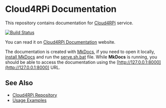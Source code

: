 Cloud4RPi Documentation
=======

This repository contains documentation for [Cloud4RPi](https://cloud4rpi.io/) service.

[![Build Status](https://travis-ci.org/cloud4rpi/docs.svg?branch=master)](https://travis-ci.org/cloud4rpi/docs)

You can read it on [Cloud4RPi Documentation](https://cloud4rpi.github.io/docs/) website.

The documentation is created with [MkDocs](http://www.mkdocs.org/), if you need to open it locally, [install MkDocs](http://www.mkdocs.org/#installation) and run the [serve.sh.bat](serve.sh.bat) file. While **MkDocs** is running, you should be able to access the documentation using the [http://127.0.0.1:8000](http://127.0.0.1:8000) URL.

## See Also

* [Cloud4RPi Repository](https://github.com/cloud4rpi/cloud4rpi)
* [Usage Examples](https://github.com/cloud4rpi/cloud4rpi-examples)
